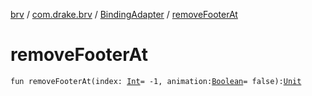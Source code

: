 [brv](../../index.md) / [com.drake.brv](../index.md) / [BindingAdapter](index.md) / [removeFooterAt](./remove-footer-at.md)

# removeFooterAt

`fun removeFooterAt(index: `[`Int`](https://kotlinlang.org/api/latest/jvm/stdlib/kotlin/-int/index.html)` = -1, animation: `[`Boolean`](https://kotlinlang.org/api/latest/jvm/stdlib/kotlin/-boolean/index.html)` = false): `[`Unit`](https://kotlinlang.org/api/latest/jvm/stdlib/kotlin/-unit/index.html)